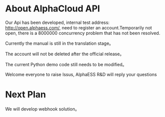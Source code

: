 # About AlphaCloud API

Our Api has been developed, internal test address: http://open.alphaess.com/, need to register an account.Temporarily not open, there is a 8000000 concurrency problem that has not been resolved.

Currently the manual is still in the translation stage。

The account will not be deleted after the official release。

The current Python demo code still needs to be modified。

Welcome everyone to raise Issus, AlphaESS R&D will reply your questions


# Next Plan

We will develop webhook solution。
